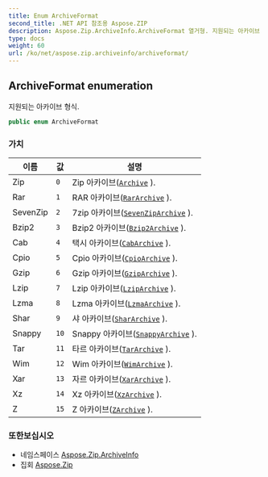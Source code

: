```yaml
---
title: Enum ArchiveFormat
second_title: .NET API 참조용 Aspose.ZIP
description: Aspose.Zip.ArchiveInfo.ArchiveFormat 열거형. 지원되는 아카이브 형식.
type: docs
weight: 60
url: /ko/net/aspose.zip.archiveinfo/archiveformat/
---
```

## ArchiveFormat enumeration

지원되는 아카이브 형식.

```csharp
public enum ArchiveFormat
```

### 가치

| 이름 | 값 | 설명 |
| --- | --- | --- |
| Zip | `0` | Zip 아카이브([`Archive`](../../aspose.zip/archive/) ). |
| Rar | `1` | RAR 아카이브([`RarArchive`](../../aspose.zip.rar/rararchive/) ). |
| SevenZip | `2` | 7zip 아카이브([`SevenZipArchive`](../../aspose.zip.sevenzip/sevenziparchive/) ). |
| Bzip2 | `3` | Bzip2 아카이브([`Bzip2Archive`](../../aspose.zip.bzip2/bzip2archive/) ). |
| Cab | `4` | 택시 아카이브([`CabArchive`](../../aspose.zip.cab/cabarchive/) ). |
| Cpio | `5` | Cpio 아카이브([`CpioArchive`](../../aspose.zip.cpio/cpioarchive/) ). |
| Gzip | `6` | Gzip 아카이브([`GzipArchive`](../../aspose.zip.gzip/gziparchive/) ). |
| Lzip | `7` | Lzip 아카이브([`LzipArchive`](../../aspose.zip.lzip/lziparchive/) ). |
| Lzma | `8` | Lzma 아카이브([`LzmaArchive`](../../aspose.zip.lzma/lzmaarchive/) ). |
| Shar | `9` | 샤 아카이브([`SharArchive`](../../aspose.zip.shar/shararchive/) ). |
| Snappy | `10` | Snappy 아카이브([`SnappyArchive`](../../aspose.zip.snappy/snappyarchive/) ). |
| Tar | `11` | 타르 아카이브([`TarArchive`](../../aspose.zip.tar/tararchive/) ). |
| Wim | `12` | Wim 아카이브([`WimArchive`](../../aspose.zip.wim/wimarchive/) ). |
| Xar | `13` | 자르 아카이브([`XarArchive`](../../aspose.zip.xar/xararchive/) ). |
| Xz | `14` | Xz 아카이브([`XzArchive`](../../aspose.zip.xz/xzarchive/) ). |
| Z | `15` | Z 아카이브([`ZArchive`](../../aspose.zip.z/zarchive/) ). |

### 또한보십시오

* 네임스페이스 [Aspose.Zip.ArchiveInfo](../../aspose.zip.archiveinfo/)
* 집회 [Aspose.Zip](../../)


